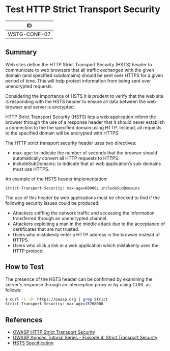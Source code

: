 # Test HTTP Strict Transport Security

|ID          |
|------------|
|WSTG-CONF-07|

## Summary

Web sites define the HTTP Strict Transport Security (HSTS) header to communicate to web browsers that all traffic exchanged with the given domain (and specified subdomains) should be sent over HTTPS for a given period of time. This will help protect information from being sent over unencrypted requests.

Considering the importance of HSTS it is prudent to verify that the web site is responding with the HSTS header to ensure all data between the web browser and server is encrypted.

HTTP Strict Transport Security (HSTS) lets a web application inform the browser through the use of a response header that it should never establish a connection to the the specified domain using HTTP. Instead, all requests to the specified domain will be encrypted with HTTPS. 

The HTTP strict transport security header uses two directives:

- max-age: to indicate the number of seconds that the browser should automatically convert all HTTP requests to HTTPS.
- includeSubDomains: to indicate that all web application’s sub-domains must use HTTPS.

An example of the HSTS header implementation:

`Strict-Transport-Security: max-age=60000; includeSubDomains`

The use of this header by web applications must be checked to find if the following security issues could be produced:

- Attackers sniffing the network traffic and accessing the information transferred through an unencrypted channel.
- Attackers exploiting a man in the middle attack due to the acceptance of certificates that are not trusted.
- Users who mistakenly enter a HTTP address in the browser instead of HTTPS.
- Users who click a link in a web application which mistakenly uses the HTTP protocol.

## How to Test

The presence of the HSTS header can be confirmed by examining the server's response through an interception proxy or by using CURL as follows:


```bash
$ curl -s -D- https://owasp.org | grep Strict
Strict-Transport-Security: max-age=15768000
```

## References

- [OWASP HTTP Strict Transport Security](https://cheatsheetseries.owasp.org/cheatsheets/HTTP_Strict_Transport_Security_Cheat_Sheet.html)
- [OWASP Appsec Tutorial Series - Episode 4: Strict Transport Security](https://www.youtube.com/watch?v=zEV3HOuM_Vw)
- [HSTS Specification](https://tools.ietf.org/html/rfc6797)
